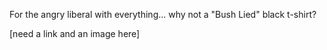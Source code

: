 For the angry liberal with everything... why not a "Bush Lied" black t-shirt?

[need a link and an image here]